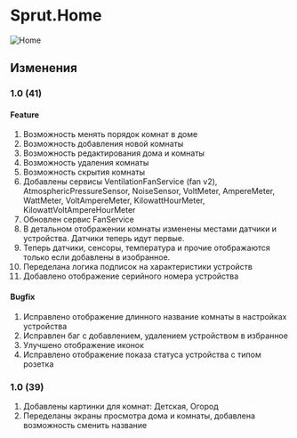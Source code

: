 # Sprut.Home

![Home](https://github.com/sprut/Home/blob/master/Home.jpg)


## Изменения

### 1.0 (41)

#### Feature
1. Возможность менять порядок комнат в доме
2. Возможность добавления новой комнаты
3. Возможность редактирования дома и комнаты
3. Возможность удаления комнаты
4. Возможность скрытия комнаты
5. Добавлены сервисы VentilationFanService (fan v2), AtmosphericPressureSensor, NoiseSensor, VoltMeter, AmpereMeter, WattMeter, VoltAmpereMeter, KilowattHourMeter, KilowattVoltAmpereHourMeter
6. Обновлен сервис FanService
7. В детальном отображении комнаты изменены местами датчики и устройства. Датчики теперь идут первые.
8. Теперь датчики, сенсоры, температура и прочие отображаются только если добавлены в изобранное.
9. Переделана логика подписок на характеристики устройств
10. Добавлено отображение серийного номера устройства

#### Bugfix
1. Исправлено отображение длинного название комнаты в настройках устройства
2. Исправлен баг с добавлением, удалением устройством в избранное
3. Улучшено отображение иконок
4. Исправлено отображение показа статуса устройства с типом розетка

### 1.0 (39)

1. Добавлены картинки для комнат: Детская, Огород
2. Переделаны экраны просмотра дома и комнаты, добавлена возможность сменить название
